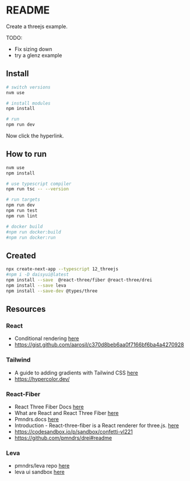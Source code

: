 # README

Create a threejs example.  

TODO:

* Fix sizing down
* try a glenz example

## Install

```sh
# switch versions
nvm use  

# install modules
npm install

# run
npm run dev
```

Now click the hyperlink.  

## How to run

```sh
nvm use
npm install

# use typescript compiler
npm run tsc -- --version  

# run targets
npm run dev
npm run test
npm run lint

# docker build
#npm run docker:build
#npm run docker:run
```

## Created

```sh
npx create-next-app --typescript 12_threejs
#npm i -D daisyui@latest
npm install --save  @react-three/fiber @react-three/drei
npm install --save leva
npm install --save-dev @types/three  
```

## Resources

### React

* Conditional rendering [here](https://react.dev/learn#conditional-rendering)
* https://gist.github.com/aarosil/c370d8beb6aa0f7166bf6ba4a4270928

### Tailwind

* A guide to adding gradients with Tailwind CSS [here](https://blog.logrocket.com/guide-adding-gradients-tailwind-css)  
* https://hypercolor.dev/

### React-Fiber

* React Three Fiber Docs [here](https://gracious-keller-98ef35.netlify.app/docs/)
* What are React and React Three Fiber [here](https://threejs-journey.com/lessons/what-are-react-and-react-three-fiber#react-three-fiber)
* Pmndrs.docs [here](https://docs.pmnd.rs/)
* Introduction - React-three-fiber is a React renderer for three.js. [here](https://docs.pmnd.rs/react-three-fiber/getting-started/introduction)
* https://codesandbox.io/p/sandbox/confetti-vl221
* https://github.com/pmndrs/drei#readme

### Leva

* pmndrs/leva repo [here](https://github.com/pmndrs/leva)
* leva ui sandbox [here](https://codesandbox.io/p/sandbox/leva-ui-45bkg?file=%2Fsrc%2FApp.js%3A27%2C1-32%2C9)
